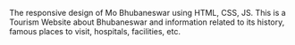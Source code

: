 The responsive design of Mo Bhubaneswar using HTML, CSS, JS. This is a Tourism Website about Bhubaneswar and information related to its history, famous places to visit, hospitals, facilities, etc.
